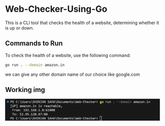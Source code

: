 # Web-Checker-Using-Go

This is a CLI tool that checks the health of a website, determining whether it is up or down.

## Commands to Run

To check the health of a website, use the following command:

```bash
go run . --domain amazon.in
```

we can give any other domain name of our choice like google.com

## Working img
<img src='./img/working.png'>